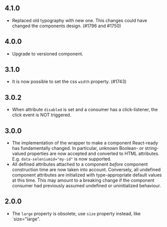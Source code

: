 ## 4.1.0

- Replaced old typography with new one. This changes could have changed the components design. (#1796 and #1750)

## 4.0.0

- Upgrade to versioned component.

## 3.1.0

- It is now possible to set the css `width` property. (#1743)

## 3.0.2

- When attribute `disabled` is set and a consumer has a click-listener, the click event is NOT triggered.

## 3.0.0

- The implementation of the wrapper to make a component React-ready has
  fundamentally changed. In particular, unknown Boolean- or
  string-valued properties are now accepted and converted to HTML
  attributes. E.g. `data-seleniumid="my-id"` is now supported.
- All defined attributes attached to a component _before_ component
  construction time are now taken into account. Conversely, all undefined
  component attributes are initialized with type-appropriate default
  values at this time. This may amount to a breaking change if the
  component consumer had previously assumed undefined or uninitialized
  behaviour.

## 2.0.0

- The `large` property is obsolete, use `size` property instead, like `size="large".
